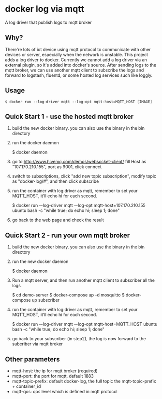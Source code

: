# docker log via mqtt

A log driver that publish logs to mqtt broker


## Why?

There're lots of iot device using mqtt protocol to communicate with other devices or server, especially when the network is unstable. This project adds a log driver to docker. Currently we cannot add a log driver via an external plugin, so it's added into docker's source. After sending logs to the mqtt broker, we can use another mqtt client to subscribe the logs and forward to logstash, fluentd, or some hosted log services such like loggly.


## Usage

    $ docker run --log-driver mqtt --log-opt mqtt-host=MQTT_HOST [IMAGE]

## Quick Start 1 - use the hosted mqtt broker

1. build the new docker binary. you can also use the binary in the bin directory

2. run the docker daemon

    $ docker daemon

3. go to http://www.hivemq.com/demos/websocket-client/ fill Host as "107.170.210.155", port as 9001, click connect

4. switch to subscriptions, click "add new topic subscription", modify topic as "docker-log/#", and then click subscribe

5. run the container with log driver as mqtt, remember to set your MQTT_HOST, it'll echo hi for each second.

    $ docker run --log-driver mqtt --log-opt mqtt-host=107.170.210.155 ubuntu bash -c "while true; do echo hi; sleep 1; done"

6. go back to the web page and check the result


## Quick Start 2 - run your own mqtt broker

1. build the new docker binary. you can also use the binary in the bin directory

2. run the new docker daemon

    $ docker daemon

3. Run a mqtt server, and then run another mqtt client to subscriber all the logs

    $ cd demo-server
    $ docker-compose up -d mosquitto
    $ docker-compose up subscriber

4. run the container with log driver as mqtt, remember to set your MQTT_HOST, it'll echo hi for each second.

    $ docker run --log-driver mqtt --log-opt mqtt-host=MQTT_HOST ubuntu bash -c "while true; do echo hi; sleep 1; done"

5. go back to your subscriber (in step2), the log is now forward to the subcriber via mqtt broker


## Other parameters

* mqtt-host: the ip for mqtt broker (required)
* mqtt-port: the port for mqtt, default 1883
* mqtt-topic-prefix: default docker-log, the full topic the mqtt-topic-prefix + container_id
* mqtt-qos: qos level which is defined in mqtt protocol

